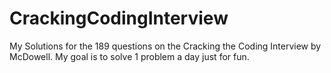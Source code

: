 # CrackingCodingInterview
My Solutions for the 189 questions on the Cracking the Coding Interview by McDowell. My goal is to solve 1 problem a day just for fun.
